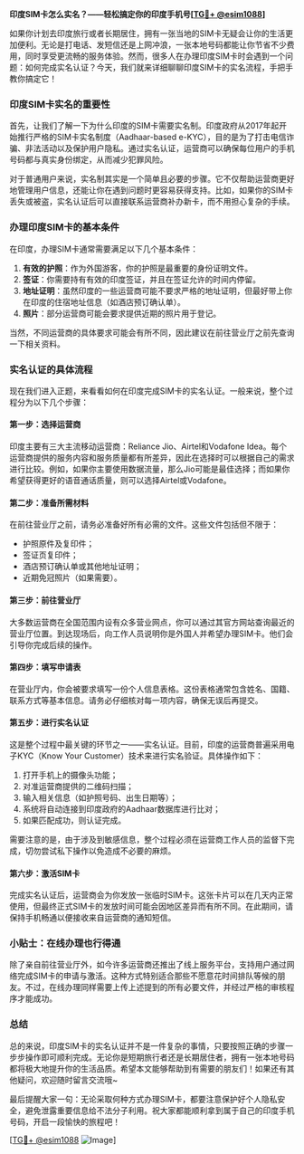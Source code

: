 **印度SIM卡怎么实名？——轻松搞定你的印度手机号[[TG💪+ @esim1088](https://t.me/s/esim1088)]**

如果你计划去印度旅行或者长期居住，拥有一张当地的SIM卡无疑会让你的生活更加便利。无论是打电话、发短信还是上网冲浪，一张本地号码都能让你节省不少费用，同时享受更流畅的服务体验。然而，很多人在办理印度SIM卡时会遇到一个问题：如何完成实名认证？今天，我们就来详细聊聊印度SIM卡的实名流程，手把手教你搞定它！

### 印度SIM卡实名的重要性

首先，让我们了解一下为什么印度的SIM卡需要实名制。印度政府从2017年起开始推行严格的SIM卡实名制度（Aadhaar-based e-KYC），目的是为了打击电信诈骗、非法活动以及保护用户隐私。通过实名认证，运营商可以确保每位用户的手机号码都与真实身份绑定，从而减少犯罪风险。

对于普通用户来说，实名制其实是一个简单且必要的步骤。它不仅帮助运营商更好地管理用户信息，还能让你在遇到问题时更容易获得支持。比如，如果你的SIM卡丢失或被盗，实名认证后可以直接联系运营商补办新卡，而不用担心复杂的手续。

### 办理印度SIM卡的基本条件

在印度，办理SIM卡通常需要满足以下几个基本条件：

1. **有效的护照**：作为外国游客，你的护照是最重要的身份证明文件。
2. **签证**：你需要持有有效的印度签证，并且在签证允许的时间内停留。
3. **地址证明**：虽然印度的一些运营商可能不要求严格的地址证明，但最好带上你在印度的住宿地址信息（如酒店预订确认单）。
4. **照片**：部分运营商可能会要求提供近期的照片用于登记。

当然，不同运营商的具体要求可能会有所不同，因此建议在前往营业厅之前先查询一下相关资料。

### 实名认证的具体流程

现在我们进入正题，来看看如何在印度完成SIM卡的实名认证。一般来说，整个过程分为以下几个步骤：

#### 第一步：选择运营商

印度主要有三大主流移动运营商：Reliance Jio、Airtel和Vodafone Idea。每个运营商提供的服务内容和服务质量都有所差异，因此在选择时可以根据自己的需求进行比较。例如，如果你主要使用数据流量，那么Jio可能是最佳选择；而如果你希望获得更好的语音通话质量，则可以选择Airtel或Vodafone。

#### 第二步：准备所需材料

在前往营业厅之前，请务必准备好所有必需的文件。这些文件包括但不限于：
- 护照原件及复印件；
- 签证页复印件；
- 酒店预订确认单或其他地址证明；
- 近期免冠照片（如果需要）。

#### 第三步：前往营业厅

大多数运营商在全国范围内设有众多营业网点，你可以通过其官方网站查询最近的营业厅位置。到达现场后，向工作人员说明你是外国人并希望办理SIM卡。他们会引导你完成后续的操作。

#### 第四步：填写申请表

在营业厅内，你会被要求填写一份个人信息表格。这份表格通常包含姓名、国籍、联系方式等基本信息。请务必仔细核对每一项内容，确保无误后再提交。

#### 第五步：进行实名认证

这是整个过程中最关键的环节之一——实名认证。目前，印度的运营商普遍采用电子KYC（Know Your Customer）技术来进行实名验证。具体操作如下：

1. 打开手机上的摄像头功能；
2. 对准运营商提供的二维码扫描；
3. 输入相关信息（如护照号码、出生日期等）；
4. 系统将自动连接到印度政府的Aadhaar数据库进行比对；
5. 如果匹配成功，则认证完成。

需要注意的是，由于涉及到敏感信息，整个过程必须在运营商工作人员的监督下完成，切勿尝试私下操作以免造成不必要的麻烦。

#### 第六步：激活SIM卡

完成实名认证后，运营商会为你发放一张临时SIM卡。这张卡片可以在几天内正常使用，但最终正式SIM卡的发放时间可能会因地区差异而有所不同。在此期间，请保持手机畅通以便接收来自运营商的通知短信。

### 小贴士：在线办理也行得通

除了亲自前往营业厅外，如今许多运营商还推出了线上服务平台，支持用户通过网络完成SIM卡的申请与激活。这种方式特别适合那些不愿意花时间排队等候的朋友。不过，在线办理同样需要上传上述提到的所有必要文件，并经过严格的审核程序才能成功。

### 总结

总的来说，印度SIM卡的实名认证并不是一件复杂的事情，只要按照正确的步骤一步步操作即可顺利完成。无论你是短期旅行者还是长期居住者，拥有一张本地号码都将极大地提升你的生活品质。希望本文能够帮助到有需要的朋友们！如果还有其他疑问，欢迎随时留言交流哦~

最后提醒大家一句：无论采取何种方式办理SIM卡，都要注意保护好个人隐私安全，避免泄露重要信息给不法分子利用。祝大家都能顺利拿到属于自己的印度手机号码，开启一段愉快的旅程吧！

[[TG💪+ @esim1088](https://t.me/s/esim1088) ![Image](https://i.postimg.cc/4NQfJmqS/Snipaste-2025-05-13-00-14-12.png)]